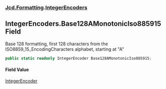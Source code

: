 ### [Jcd.Formatting](Jcd_Formatting.md 'Jcd.Formatting').[IntegerEncoders](Jcd_Formatting_IntegerEncoders.md 'Jcd.Formatting.IntegerEncoders')
## IntegerEncoders.Base128AMonotonicIso885915 Field
Base 128 formatting, first 128 characters from the ISO8859_15_EncodingCharacters alphabet, starting at "A"  
```csharp
public static readonly IntegerEncoder Base128AMonotonicIso885915;
```
#### Field Value
[IntegerEncoder](Jcd_Formatting_IntegerEncoder.md 'Jcd.Formatting.IntegerEncoder')
